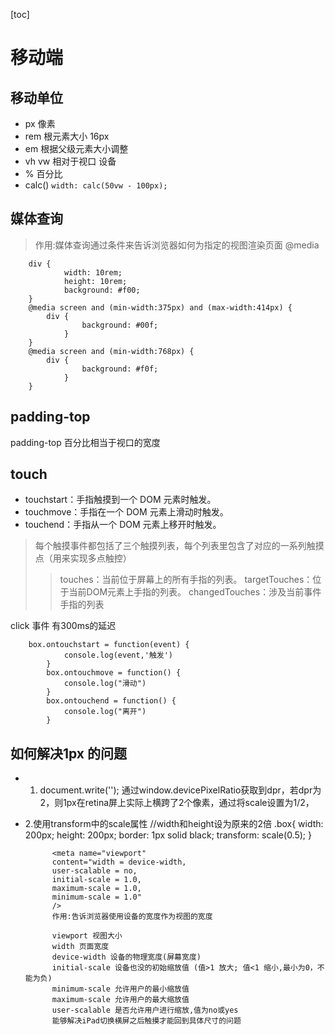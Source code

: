 [toc]
# 移动端
## 移动单位
* px 像素
* rem 根元素大小 16px
* em  根据父级元素大小调整
* vh vw 相对于视口 设备
* %  百分比 
* calc()
`width: calc(50vw - 100px);`

## 媒体查询
>作用:媒体查询通过条件来告诉浏览器如何为指定的视图渲染页面
>  @media
```
    div {
            width: 10rem;
            height: 10rem;
            background: #f00;
    }
    @media screen and (min-width:375px) and (max-width:414px) {
        div {
                background: #00f;
            }
    }
    @media screen and (min-width:768px) {
        div {
                background: #f0f;
            }
    }
```
## padding-top
padding-top 百分比相当于视口的宽度
## touch
* touchstart：手指触摸到一个 DOM 元素时触发。
* touchmove：手指在一个 DOM 元素上滑动时触发。
* touchend：手指从一个 DOM 元素上移开时触发。

>每个触摸事件都包括了三个触摸列表，每个列表里包含了对应的一系列触摸点（用来实现多点触控）
>>touches：当前位于屏幕上的所有手指的列表。
>>targetTouches：位于当前DOM元素上手指的列表。
>>changedTouches：涉及当前事件手指的列表

click 事件 有300ms的延迟
```
    box.ontouchstart = function(event) {
            console.log(event,'触发')
        }
        box.ontouchmove = function() {
            console.log("滑动")
        }
        box.ontouchend = function() {
            console.log("离开")
        }
```
## 如何解决1px 的问题
* 1. document.write('<meta name="viewport" content="width=device-width,initial-scale='+ 1/window.devicePixelRatio +',user-scalable=no">');
        通过window.devicePixelRatio获取到dpr，若dpr为2，则1px在retina屏上实际上横跨了2个像素，通过将scale设置为1/2，
* 2.使用transform中的scale属性 //width和height设为原来的2倍
        .box{
            width: 200px;
            height: 200px;
            border: 1px solid black;
            transform: scale(0.5);
        }


            <meta name="viewport"
            content="width = device-width,
            user-scalable = no,
            initial-scale = 1.0,
            maximum-scale = 1.0,
            minimum-scale = 1.0"
            />
            作用:告诉浏览器使用设备的宽度作为视图的宽度
    
            viewport 视图大小
            width 页面宽度
            device-width 设备的物理宽度(屏幕宽度)
            initial-scale 设备也没的初始缩放值 (值>1 放大; 值<1 缩小,最小为0，不能为负)
            minimum-scale 允许用户的最小缩放值
            maximum-scale 允许用户的最大缩放值
            user-scalable 是否允许用户进行缩放,值为no或yes
            能够解决iPad切换横屏之后触摸才能回到具体尺寸的问题